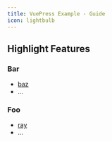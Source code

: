 ```yaml
---
title: VuePress Example - Guide
icon: lightbulb
---
```


## Highlight Features

### Bar

- [baz](bar/baz.md)
- ...

### Foo

- [ray](foo/ray.md)
- ...
